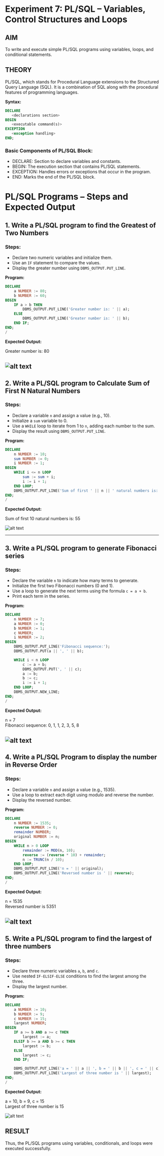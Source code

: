 # Experiment 7: PL/SQL – Variables, Control Structures and Loops

## AIM
To write and execute simple PL/SQL programs using variables, loops, and conditional statements.


## THEORY

PL/SQL, which stands for Procedural Language extensions to the Structured Query Language (SQL). It is a combination of SQL along with the procedural features of programming languages.

**Syntax:**
```sql
DECLARE 
   <declarations section> 
BEGIN 
   <executable command(s)>
EXCEPTION 
   <exception handling> 
END;
```

### Basic Components of PL/SQL Block:
- DECLARE: Section to declare variables and constants.
- BEGIN: The execution section that contains PL/SQL statements.
- EXCEPTION: Handles errors or exceptions that occur in the program.
- END: Marks the end of the PL/SQL block.

# PL/SQL Programs – Steps and Expected Output

## 1. Write a PL/SQL program to find the Greatest of Two Numbers

### Steps:
- Declare two numeric variables and initialize them.
- Use an `IF` statement to compare the values.
- Display the greater number using `DBMS_OUTPUT.PUT_LINE`.

**Program:**
```sql
DECLARE
    a NUMBER := 80;
    b NUMBER := 60;
BEGIN
    IF a > b THEN
        DBMS_OUTPUT.PUT_LINE('Greater number is: ' || a);
    ELSE
        DBMS_OUTPUT.PUT_LINE('Greater number is: ' || b);
    END IF;
END;
/
```

**Expected Output:** 

Greater number is: 80

![alt text](image-2.png)
---

## 2. Write a PL/SQL program to Calculate Sum of First N Natural Numbers

### Steps:
- Declare a variable `n` and assign a value (e.g., 10).
- Initialize a `sum` variable to 0.
- Use a `WHILE` loop to iterate from 1 to `n`, adding each number to the sum.
- Display the result using `DBMS_OUTPUT.PUT_LINE`.

**Program:**
```sql
DECLARE
    n NUMBER := 10;
    sum NUMBER := 0;
    i NUMBER := 1;
BEGIN
    WHILE i <= n LOOP
        sum := sum + i;
        i := i + 1;
    END LOOP;
    DBMS_OUTPUT.PUT_LINE('Sum of first ' || n || ' natural numbers is: ' || sum);
END;
/
```

**Expected Output:**

Sum of first 10 natural numbers is: 55

![alt text](image-1.png)

---

## 3. Write a PL/SQL program to generate Fibonacci series

### Steps:
- Declare the variable `n` to indicate how many terms to generate.
- Initialize the first two Fibonacci numbers (0 and 1).
- Use a loop to generate the next terms using the formula `c = a + b`.
- Print each term in the series.

**Program:**
```sql
DECLARE
    n NUMBER := 7;
    a NUMBER := 0;
    b NUMBER := 1;
    c NUMBER;
    i NUMBER := 2;
BEGIN
    DBMS_OUTPUT.PUT_LINE('Fibonacci sequence:');
    DBMS_OUTPUT.PUT(a || ', ' || b);

    WHILE i < n LOOP
        c := a + b;
        DBMS_OUTPUT.PUT(', ' || c);
        a := b;
        b := c;
        i := i + 1;
    END LOOP;
    DBMS_OUTPUT.NEW_LINE;
END;
/
```

**Expected Output:** 

n = 7  
Fibonacci sequence: 0, 1, 1, 2, 3, 5, 8

![alt text](image-3.png)
---

## 4. Write a PL/SQL Program to display the number in Reverse Order

### Steps:
- Declare a variable `n` and assign a value (e.g., 1535).
- Use a loop to extract each digit using modulo and reverse the number.
- Display the reversed number.

**Program:**
```sql
DECLARE
    n NUMBER := 1535;
    reverse NUMBER := 0;
    remainder NUMBER;
    original NUMBER := n;
BEGIN
    WHILE n > 0 LOOP
        remainder := MOD(n, 10);
        reverse := (reverse * 10) + remainder;
        n := TRUNC(n / 10);
    END LOOP;
    DBMS_OUTPUT.PUT_LINE('n = ' || original);
    DBMS_OUTPUT.PUT_LINE('Reversed number is ' || reverse);
END;
/
```

**Expected Output:**  

n = 1535  
Reversed number is 5351

![alt text](image-4.png)
---

## 5. Write a PL/SQL program to find the largest of three numbers

### Steps:
- Declare three numeric variables `a`, `b`, and `c`.
- Use nested `IF-ELSIF-ELSE` conditions to find the largest among the three.
- Display the largest number.

**Program:**
```sql
DECLARE
    a NUMBER := 10;
    b NUMBER := 9;
    c NUMBER := 15;
    largest NUMBER;
BEGIN
    IF a >= b AND a >= c THEN
        largest := a;
    ELSIF b >= a AND b >= c THEN
        largest := b;
    ELSE
        largest := c;
    END IF;

    DBMS_OUTPUT.PUT_LINE('a = ' || a || ', b = ' || b || ', c = ' || c);
    DBMS_OUTPUT.PUT_LINE('Largest of three number is ' || largest);
END;
/
```
**Expected Output:**  

a = 10, b = 9, c = 15  
Largest of three number is 15

![alt text](image-5.png)

## RESULT
Thus, the PL/SQL programs using variables, conditionals, and loops were executed successfully.
